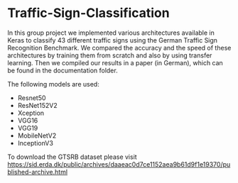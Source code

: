 # Traffic-Sign-Classification

In this group project we implemented various architectures available in Keras to classify 43 different traffic signs using the German Traffic Sign Recognition Benchmark. We compared the accuracy and the speed of these architectures by training them from scratch and also by using transfer learning. Then we compiled our results in a paper (in German), which can be found in the documentation folder.

The following models are used:
- Resnet50
- ResNet152V2
- Xception
- VGG16
- VGG19
- MobileNetV2
- InceptionV3

To download the GTSRB dataset please visit https://sid.erda.dk/public/archives/daaeac0d7ce1152aea9b61d9f1e19370/published-archive.html

